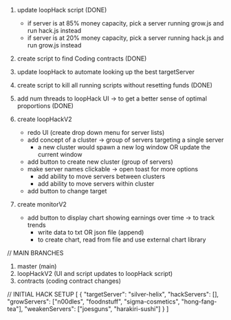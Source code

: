 1. update loopHack script (DONE)
    -  if server is at 85% money capacity, pick a server running grow.js and run hack.js instead
    -  if server is at 20% money capacity, pick a server running hack.js and run grow.js instead

2. create script to find Coding contracts (DONE)

3. update loopHack to automate looking up the best targetServer

4. create script to kill all running scripts without resetting funds (DONE)

5. add num threads to loopHack UI -> to get a better sense of optimal proportions (DONE)

6. create loopHackV2
    - redo UI (create drop down menu for server lists)
    - add concept of a cluster -> group of servers targeting a single server
      - a new cluster would spawn a new log window OR update the current window
    - add button to create new cluster (group of servers)
    - make server names clickable -> open toast for more options
      - add ability to move servers between clusters
      - add ability to move servers within cluster
    - add button to change target

7. create monitorV2
    - add button to display chart showing earnings over time -> to track trends
      - write data to txt OR json file (append)
      - to create chart, read from file and use external chart library

// MAIN BRANCHES
1. master (main)
2. loopHackV2 (UI and script updates to loopHack script)
3. contracts (coding contract changes)

// INITIAL HACK SETUP
[
  {
    "targetServer": "silver-helix",
    "hackServers": [],
    "growServers": ["n00dles", "foodnstuff", "sigma-cosmetics", "hong-fang-tea"],
    "weakenServers": ["joesguns", "harakiri-sushi"]
  }
]
